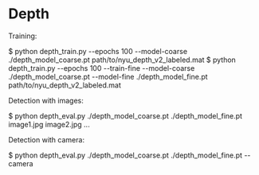 # Depth

Training:

  $ python depth_train.py --epochs 100 --model-coarse ./depth_model_coarse.pt path/to/nyu_depth_v2_labeled.mat
  $ python depth_train.py --epochs 100 --train-fine --model-coarse ./depth_model_coarse.pt --model-fine ./depth_model_fine.pt path/to/nyu_depth_v2_labeled.mat

Detection with images:

  $ python depth_eval.py ./depth_model_coarse.pt ./depth_model_fine.pt image1.jpg image2.jpg ...

Detection with camera:

  $ python depth_eval.py ./depth_model_coarse.pt ./depth_model_fine.pt --camera
